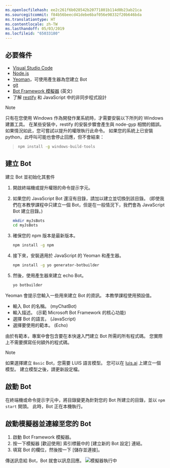```yaml
---
ms.openlocfilehash: ee2c261f6b028542b20771801b114d0b23ab21ca
ms.sourcegitcommit: f84b56beecd41debe6baf056e98332f20b646bda
ms.translationtype: HT
ms.contentlocale: zh-TW
ms.lasthandoff: 05/03/2019
ms.locfileid: "65033180"
---
```

## <a name="prerequisites"></a>必要條件

- [Visual Studio Code](https://www.visualstudio.com/downloads)
- [Node.js](https://nodejs.org/)
- [Yeoman](http://yeoman.io/)，可使用產生器為您建立 Bot
- [git](https://git-scm.com/)
- [Bot Framework 模擬器](https://aka.ms/bot-framework-emulator-readme) (英文)
- 了解 [restify](http://restify.com/) 和 JavaScript 中的非同步程式設計

> [!NOTE]
> 只有在您使用 Windows 作為開發作業系統時，才需要安裝以下所列的 Windows 建置工具。 在某些安裝中，restify 的安裝步驟會產生與 node-gyp 相關的錯誤。
> 如果情況如此，您可嘗試以提升的權限執行此命令。
> 如果您的系統上已安裝 python，此呼叫可能也會停止回應，但不會結束：

> ```bash
> npm install -g windows-build-tools
> ```

## <a name="create-a-bot"></a>建立 Bot

建立 Bot 並初始化其套件

1. 開啟終端機或提升權限的命令提示字元。
1. 如果您的 JavaScript Bot 還沒有目錄，請加以建立並切換到該目錄。 (即使我們在本教學課程中只建立一個 Bot，但是在一般情況下，我們會為 JavaScript Bot 建立目錄。)

   ```bash
   mkdir myJsBots
   cd myJsBots
   ```

1. 確保您的 npm 版本是最新版本。

   ```bash
   npm install -g npm
   ```

1. 接下來，安裝適用於 JavaScript 的 Yeoman 和產生器。

   ```bash
   npm install -g yo generator-botbuilder
   ```

1. 然後，使用產生器來建立 echo Bot。

   ```bash
   yo botbuilder
   ```

Yeoman 會提示您輸入一些用來建立 Bot 的資訊。 本教學課程使用預設值。

- 輸入 Bot 的名稱。 (myChatBot)
- 輸入描述。 (示範 Microsoft Bot Framework 的核心功能)
- 選擇 Bot 的語言。 (JavaScript)
- 選擇要使用的範本。 (Echo)

由於有範本，專案中會包含要在本快速入門建立 Bot 所需的所有程式碼。 您實際上不需要撰寫任何額外的程式碼。

> [!NOTE]
> 如果選擇建立 `Basic` Bot，您需要 LUIS 語言模型。 您可以在 [luis.ai](https://www.luis.ai) 上建立一個模型。 建立模型之後，請更新設定檔。

## <a name="start-your-bot"></a>啟動 Bot

在終端機或命令提示字元中，將目錄變更為針對您的 Bot 所建立的目錄，並以 `npm start` 開頭。 此時，Bot 正在本機執行。

## <a name="start-the-emulator-and-connect-your-bot"></a>啟動模擬器並連線至您的 Bot

1. 啟動 Bot Framework 模擬器。
2. 按一下模擬器 [歡迎使用] 索引標籤中的 [建立新的 Bot 設定] 連結。 
3. 填寫 Bot 的欄位，然後按一下 [儲存並連接]。

傳送訊息給 Bot，Bot 就會以訊息回應。
![模擬器執行中](../media/emulator-v4/js-quickstart.png)
